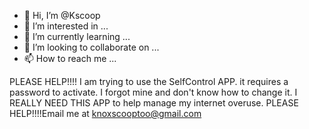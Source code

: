 - 👋 Hi, I’m @Kscoop
- 👀 I’m interested in ...
- 🌱 I’m currently learning ...
- 💞️ I’m looking to collaborate on ...
- 📫 How to reach me ...

<!---
Kscoop/Kscoop is a ✨ special ✨ repository because its `README.md` (this file) appears on your GitHub profile.
You can click the Preview link to take a look at your changes.
--->
PLEASE HELP!!!! I am trying to use the SelfControl APP. it requires a password to activate. I forgot mine and don't know how to change it. I REALLY NEED THIS APP to help manage my internet overuse. PLEASE HELP!!!!Email me at knoxscooptoo@gmail.com
